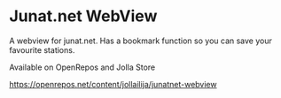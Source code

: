 # Junat.net WebView
A webview for junat.net. Has a bookmark function so you can save your favourite stations.

Available on OpenRepos and Jolla Store

https://openrepos.net/content/jollailija/junatnet-webview 
